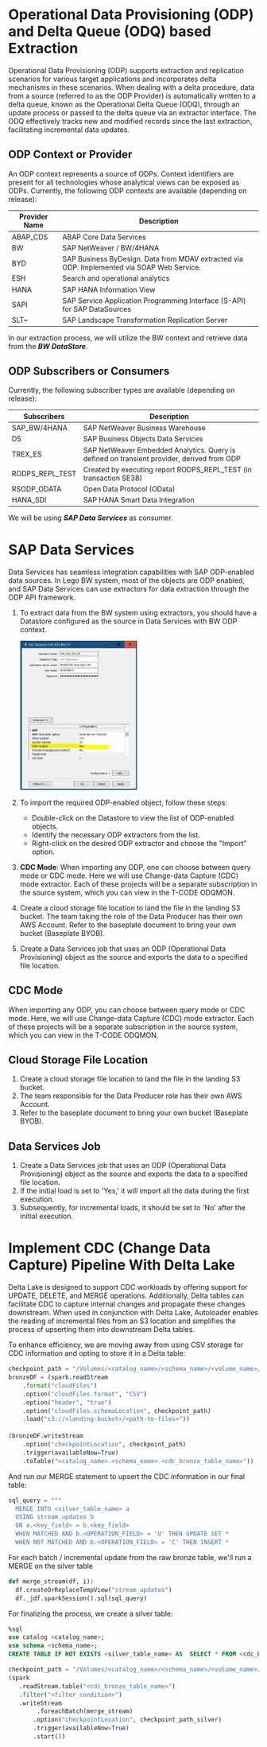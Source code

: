 # Operational Data Provisioning (ODP) and Delta Queue (ODQ) based Extraction

Operational Data Provisioning (ODP) supports extraction and replication scenarios for various target applications and incorporates delta mechanisms in these scenarios. When dealing with a delta procedure, data from a source (referred to as the ODP Provider) is automatically written to a delta queue, known as the Operational Delta Queue (ODQ), through an update process or passed to the delta queue via an extractor interface. The ODQ effectively tracks new and modified records since the last extraction, facilitating incremental data updates.

## ODP Context or Provider

An ODP context represents a source of ODPs. Context identifiers are present for all technologies whose analytical views can be exposed as ODPs. Currently, the following ODP contexts are available (depending on release):

| Provider Name | Description                                                  |
|---------------|--------------------------------------------------------------|
| ABAP_CDS      | ABAP Core Data Services                                     |
| BW            | SAP NetWeaver / BW/4HANA                                   |
| BYD           | SAP Business ByDesign. Data from MDAV extracted via ODP. Implemented via SOAP Web Service. |
| ESH           | Search and operational analytics                            |
| HANA          | SAP HANA Information View                                   |
| SAPI          | SAP Service Application Programming Interface (S-API) for SAP DataSources |
| SLT~          | SAP Landscape Transformation Replication Server             |


In our extraction process, we will utilize the BW context and retrieve data from the ***BW DataStore***.


## ODP Subscribers or Consumers

Currently, the following subscriber types are available (depending on release):

| Subscribers       | Description                                        |
|-------------------|----------------------------------------------------|
| SAP_BW/4HANA      | SAP NetWeaver Business Warehouse                 |
| DS                | SAP Business Objects Data Services              |
| TREX_ES           | SAP NetWeaver Embedded Analytics. Query is defined on transient provider, derived from ODP |
| RODPS_REPL_TEST   | Created by executing report RODPS_REPL_TEST (in transaction SE38) |
| RSODP_ODATA       | Open Data Protocol (OData)                      |
| HANA_SDI          | SAP HANA Smart Data Integration                  |


We will be using ***SAP Data Services*** as consumer.

# SAP Data Services

Data Services has seamless integration capabilities with SAP ODP-enabled data sources. In Lego BW system, most of the objects are ODP enabled, and SAP Data Services can use extractors for data extraction through the ODP API framework.

1. To extract data from the BW system using extractors, you should have a Datastore configured as the source in Data Services with BW ODP context.

   <img src="../img/data_store.png" alt="dataservices datastore" height="300"/>

2. To import the required ODP-enabled object, follow these steps:
   * Double-click on the Datastore to view the list of ODP-enabled objects.
   * Identify the necessary ODP extractors from the list.
   * Right-click on the desired ODP extractor and choose the "Import" option.
3. **CDC Mode**: When importing any ODP, one can choose between query mode or CDC mode. Here we will use Change-data Capture (CDC) mode extractor. Each of these projects will be a separate subscription in the source system, which you can view in the T-CODE ODQMON.

4. Create a cloud storage file location to land the file in the landing S3 bucket. The team taking the role of the Data Producer has their own AWS Account. Refer to the baseplate document to bring your own bucket (Baseplate BYOB).

5. Create a Data Services job that uses an ODP (Operational Data Provisioning) object as the source and exports the data to a specified file location.


## CDC Mode

When importing any ODP, you can choose between query mode or CDC mode. Here, we will use Change-data Capture (CDC) mode extractor. Each of these projects will be a separate subscription in the source system, which you can view in the T-CODE ODQMON.

## Cloud Storage File Location

1. Create a cloud storage file location to land the file in the landing S3 bucket.
2. The team responsible for the Data Producer role has their own AWS Account.
3. Refer to the baseplate document to bring your own bucket (Baseplate BYOB).

## Data Services Job

1. Create a Data Services job that uses an ODP (Operational Data Provisioning) object as the source and exports the data to a specified file location.
2. If the initial load is set to 'Yes,' it will import all the data during the first execution.
3. Subsequently, for incremental loads, it should be set to 'No' after the initial execution.


# Implement CDC (Change Data Capture) Pipeline With Delta Lake

Delta Lake is designed to support CDC workloads by offering support for UPDATE, DELETE, and MERGE operations. Additionally, Delta tables can facilitate CDC to capture internal changes and propagate these changes downstream. When used in conjunction with Delta Lake, Autoloader enables the reading of incremental files from an S3 location and simplifies the process of upserting them into downstream Delta tables.

To enhance efficiency, we are moving away from using CSV storage for CDC information and opting to store it in a Delta table:
```python
checkpoint_path = "/Volumes/<catalog_name>/<schema_name>/<volume_name>/<sub_path_bronze_table>"
bronzeDF = (spark.readStream
    .format("cloudFiles")
    .option("cloudFiles.format", "CSV")
    .option("header", "true")
    .option("cloudFiles.schemaLocation", checkpoint_path)
    .load("s3://<landing-bucket>/<path-to-files>"))

(bronzeDF.writeStream
    .option("checkpointLocation", checkpoint_path)
    .trigger(availableNow=True)
    .toTable("<catalog_name>.<schema_name>.<cdc_bronze_table_name>"))
```
And run our MERGE statement to upsert the CDC information in our final table:
```python
sql_query = """
  MERGE INTO <silver_table_name> a
  USING stream_updates b
  ON a.<key_field> = b.<key_field>
  WHEN MATCHED AND b.<OPERATION_FIELD> = 'U' THEN UPDATE SET *
  WHEN NOT MATCHED AND b.<OPERATION_FIELD> = 'C' THEN INSERT *
```
For each batch / incremental update from the raw bronze table, we'll run a MERGE on the silver table
```python
def merge_stream(df, i):
  df.createOrReplaceTempView("stream_updates")
  df._jdf.sparkSession().sql(sql_query)
```

For finalizing the process, we create a silver table:
```sql
%sql
use catalog <catalog_name>;
use schema <schema_name>;
CREATE TABLE IF NOT EXISTS <silver_table_name> AS  SELECT * FROM <cdc_bronze_table_name> WHERE 1=2
```

```python
checkpoint_path = "/Volumes/<catalog_name>/<schema_name>/<volume_name>/<sub_path_silver_table>"
(spark
   .readStream.table("<cdc_bronze_table_name>")
   .filter("<filter_condition>")
   .writeStream
        .foreachBatch(merge_stream)
       .option("checkpointLocation", checkpoint_path_silver)
       .trigger(availableNow=True)
       .start())
```